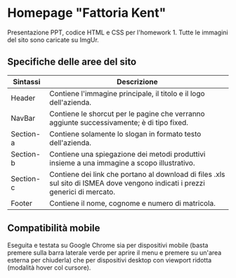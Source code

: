 # Homepage "Fattoria Kent"
Presentazione PPT, codice HTML e CSS per l'homework 1. Tutte le immagini del sito sono caricate su ImgUr.

## Specifiche delle aree del sito

| Sintassi  | Descrizione |
| --------  | ----------- |
| Header  | Contiene l'immagine principale, il titolo e il logo dell'azienda. |
| NavBar  | Contiene le shorcut per le pagine che verranno aggiunte successivamente; è di tipo fixed. |
| Section-a  | Contiene solamente lo slogan in formato testo dell'azienda. |
| Section-b  | Contiene una spiegazione dei metodi produttivi insieme a una immagine a scopo illustrativo. |
| Section- c | Contiene dei link che portano al download di files .xls sul sito di ISMEA dove vengono indicati i prezzi generici di mercato. |
| Footer  | Contiene il nome, cognome e numero di matricola.


## Compatibilità mobile

Eseguita e testata su Google Chrome sia per dispositivi mobile (basta premere sulla barra laterale verde per aprire il menu e premere su un'area esterna per chiuderla) che per dispositivi desktop con viewport ridotta (modalità hover col cursore).
